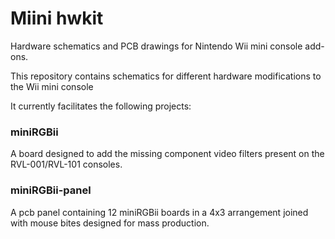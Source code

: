 # Miini hwkit
 Hardware schematics and PCB drawings for Nintendo Wii mini console add-ons.
 
 This repository contains schematics for different hardware modifications to the Wii mini console
 
 It currently facilitates the following projects:
 
 ### miniRGBii
 A board designed to add the missing component video filters present on the RVL-001/RVL-101 consoles.
 
 ### miniRGBii-panel
 A pcb panel containing 12 miniRGBii boards in a 4x3 arrangement joined with mouse bites designed for mass production.
 
